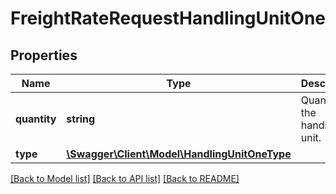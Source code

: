 # FreightRateRequestHandlingUnitOne

## Properties
Name | Type | Description | Notes
------------ | ------------- | ------------- | -------------
**quantity** | **string** | Quantity of the handling unit. | 
**type** | [**\Swagger\Client\Model\HandlingUnitOneType**](HandlingUnitOneType.md) |  | 

[[Back to Model list]](../../README.md#documentation-for-models) [[Back to API list]](../../README.md#documentation-for-api-endpoints) [[Back to README]](../../README.md)

